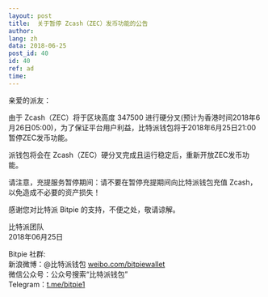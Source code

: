 ```yaml
---
layout: post
title:  关于暂停 Zcash（ZEC）发币功能的公告
author: 
lang: zh
data: 2018-06-25
post_id: 40
id: 40
ref: ad
time: 
---
```


亲爱的派友：

由于 Zcash（ZEC）将于区块高度 347500 进行硬分叉(预计为香港时间2018年6月26日05:00)，为了保证平台用户利益，比特派钱包将于2018年6月25日21:00暂停ZEC发币功能。

派钱包将会在 Zcash（ZEC）硬分叉完成且运行稳定后，重新开放ZEC发币功能。

请注意，充提服务暂停期间：请不要在暂停充提期间向比特派钱包充值 Zcash，以免造成不必要的资产损失！

感谢您对比特派 Bitpie 的支持，不便之处，敬请谅解。

比特派团队<br/>
2018年06月25日

Bitpie 社群:<br/>
新浪微博：@比特派钱包 <a href="https://weibo.com/bitpiewallet" target="_blank">weibo.com/bitpiewallet</a><br/>
微信公众号：公众号搜索“比特派钱包”<br/>
Telegram：<a href="https://t.me/bitpie1" target="_blank">t.me/bitpie1</a>


